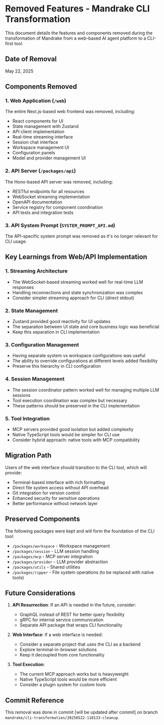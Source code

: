 # Removed Features - Mandrake CLI Transformation

This document details the features and components removed during the transformation of Mandrake from a web-based AI agent platform to a CLI-first tool.

## Date of Removal
May 22, 2025

## Components Removed

### 1. Web Application (`/web`)
The entire Next.js-based web frontend was removed, including:
- React components for UI
- State management with Zustand
- API client implementation
- Real-time streaming interface
- Session chat interface
- Workspace management UI
- Configuration panels
- Model and provider management UI

### 2. API Server (`/packages/api`)
The Hono-based API server was removed, including:
- RESTful endpoints for all resources
- WebSocket streaming implementation
- OpenAPI documentation
- Service registry for component coordination
- API tests and integration tests

### 3. API System Prompt (`SYSTEM_PROMPT_API.md`)
The API-specific system prompt was removed as it's no longer relevant for CLI usage.

## Key Learnings from Web/API Implementation

### 1. Streaming Architecture
- The WebSocket-based streaming worked well for real-time LLM responses
- Handling reconnections and state synchronization was complex
- Consider simpler streaming approach for CLI (direct stdout)

### 2. State Management
- Zustand provided good reactivity for UI updates
- The separation between UI state and core business logic was beneficial
- Keep this separation in CLI implementation

### 3. Configuration Management
- Having separate system vs workspace configurations was useful
- The ability to override configurations at different levels added flexibility
- Preserve this hierarchy in CLI configuration

### 4. Session Management
- The session coordinator pattern worked well for managing multiple LLM sessions
- Tool execution coordination was complex but necessary
- These patterns should be preserved in the CLI implementation

### 5. Tool Integration
- MCP servers provided good isolation but added complexity
- Native TypeScript tools would be simpler for CLI use
- Consider hybrid approach: native tools with MCP compatibility

## Migration Path

Users of the web interface should transition to the CLI tool, which will provide:
- Terminal-based interface with rich formatting
- Direct file system access without API overhead
- Git integration for version control
- Enhanced security for sensitive operations
- Better performance without network layer

## Preserved Components

The following packages were kept and will form the foundation of the CLI tool:
- `/packages/workspace` - Workspace management
- `/packages/session` - LLM session handling
- `/packages/mcp` - MCP server integration
- `/packages/provider` - LLM provider abstraction
- `/packages/utils` - Shared utilities
- `/packages/ripper` - File system operations (to be replaced with native tools)

## Future Considerations

1. **API Resurrection**: If an API is needed in the future, consider:
   - GraphQL instead of REST for better query flexibility
   - gRPC for internal service communication
   - Separate API package that wraps CLI functionality

2. **Web Interface**: If a web interface is needed:
   - Consider a separate project that uses the CLI as a backend
   - Explore terminal-in-browser solutions
   - Keep it decoupled from core functionality

3. **Tool Execution**: 
   - The current MCP approach works but is heavyweight
   - Native TypeScript tools would be more efficient
   - Consider a plugin system for custom tools

## Commit Reference
This removal was done in commit [will be updated after commit] on branch `mandrake/cli-transformation/20250522-110133-cleanup`.
